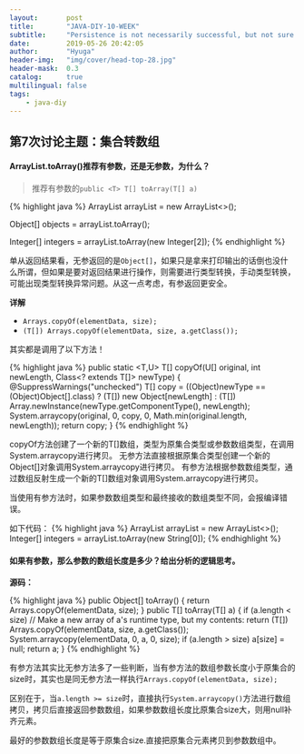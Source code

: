 ```yaml
---
layout:       post
title:        "JAVA-DIY-10-WEEK"
subtitle:     "Persistence is not necessarily successful, but not sure will not succeed."
date:         2019-05-26 20:42:05
author:       "Hyuga"
header-img:   "img/cover/head-top-28.jpg"
header-mask:  0.3
catalog:      true
multilingual: false
tags:
    - java-diy
---
```


## 第7次讨论主题：集合转数组

#### ArrayList.toArray()推荐有参数，还是无参数，为什么？
> 推荐有参数的`public <T> T[] toArray(T[] a)`

{% highlight java %}
ArrayList<Integer> arrayList = new ArrayList<>();

Object[] objects = arrayList.toArray();

Integer[] integers = arrayList.toArray(new Integer[2]);
{% endhighlight %}


单从返回结果看，无参返回的是`Object[]`，如果只是拿来打印输出的话倒也没什么所谓，但如果是要对返回结果进行操作，则需要进行类型转换，手动类型转换，可能出现类型转换异常问题。从这一点考虑，有参返回更安全。

**详解**

- `Arrays.copyOf(elementData, size);`
- `(T[]) Arrays.copyOf(elementData, size, a.getClass());`

其实都是调用了以下方法！

{% highlight java %}
public static <T,U> T[] copyOf(U[] original, int newLength, Class<? extends T[]> newType) {
    @SuppressWarnings("unchecked")
    T[] copy = ((Object)newType == (Object)Object[].class)
        ? (T[]) new Object[newLength]
        : (T[]) Array.newInstance(newType.getComponentType(), newLength);
    System.arraycopy(original, 0, copy, 0,
                     Math.min(original.length, newLength));
    return copy;
}
{% endhighlight %}

copyOf方法创建了一个新的T[]数组，类型为原集合类型或参数数组类型，在调用System.arraycopy进行拷贝。
无参方法直接根据原集合类型创建一个新的Object[]对象调用System.arraycopy进行拷贝。
有参方法根据参数数组类型，通过数组反射生成一个新的T[]数组对象调用System.arraycopy进行拷贝。

当使用有参方法时，如果参数数组类型和最终接收的数组类型不同，会报编译错误。

如下代码：
{% highlight java %}
ArrayList<Integer> arrayList = new ArrayList<>();
Integer[] integers = arrayList.toArray(new String[0]);
{% endhighlight %}

#### 如果有参数，那么参数的数组长度是多少？给出分析的逻辑思考。

**源码：**

{% highlight java %}
public Object[] toArray() {
    return Arrays.copyOf(elementData, size);
}
public <T> T[] toArray(T[] a) {
    if (a.length < size)
        // Make a new array of a's runtime type, but my contents:
        return (T[]) Arrays.copyOf(elementData, size, a.getClass());
    System.arraycopy(elementData, 0, a, 0, size);
    if (a.length > size)
        a[size] = null;
    return a;
}
{% endhighlight %}

有参方法其实比无参方法多了一些判断，当有参方法的数组参数长度小于原集合的size时，其实也是同无参方法一样执行`Arrays.copyOf(elementData, size);`

区别在于，当`a.length >= size`时，直接执行`System.arraycopy()`方法进行数组拷贝，拷贝后直接返回参数数组，如果参数数组长度比原集合size大，则用null补齐元素。

最好的参数数组长度是等于原集合size.直接把原集合元素拷贝到参数数组中。